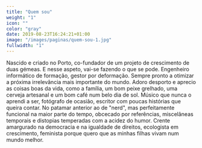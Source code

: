 ```yaml
---
title: "Quem sou"
weight: "1"
icon: ""
color: "gray"
date: 2019-08-23T16:24:21+01:00
image: "/images/paginas/quem-sou-1.jpg"
fullwidth: "1"
---
```

Nascido e criado no Porto, co-fundador de um projeto de crescimento de duas gémeas. E nesse aspeto, vai-se fazendo o que se pode. Engenheiro informático de formação, gestor por deformação. Sempre pronto a otimizar a próxima irrelevância mais importante do mundo. Adoro desporto e aprecio as coisas boas da vida, como a família, um bom peixe grelhado, uma cerveja artesanal e um bom café num belo dia de sol. Músico que nunca o aprendi a ser, fotógrafo de ocasião, escritor com poucas histórias que queira contar. No patamar anterior ao de "nerd", mas perfeitamente funcional na maior parte do tempo, obcecado por referências, miscelâneas temporais e distopias temperadas com a acidez do humor. Crente amargurado na democracia e na igualdade de direitos, ecologista em crescimento, feminista porque quero que as minhas filhas vivam num mundo melhor.


